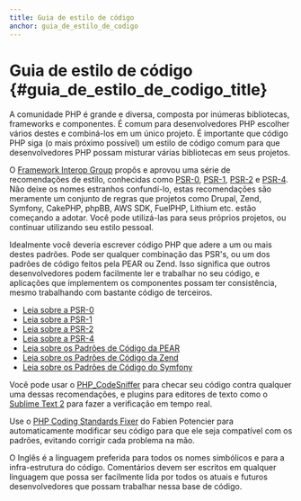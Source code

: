 ```yaml
---
title: Guia de estilo de código
anchor: guia_de_estilo_de_codigo
---
```


# Guia de estilo de código {#guia_de_estilo_de_codigo_title}

A comunidade PHP é grande e diversa, composta por inúmeras bibliotecas, frameworks e componentes. É comum para
desenvolvedores PHP escolher vários destes e combiná-los em um único projeto. É importante que código PHP siga (o mais 
próximo possível) um estilo de código comum para que desenvolvedores PHP possam misturar várias bibliotecas em seus 
projetos.

O [Framework Interop Group][fig] propôs e aprovou uma série de recomendações de estilo, conhecidas como [PSR-0][psr0],
[PSR-1][psr1], [PSR-2][psr2] e [PSR-4][psr4]. Não deixe os nomes estranhos confundí-lo, estas recomendações são 
meramente um conjunto de regras que projetos como Drupal, Zend, Symfony, CakePHP, phpBB, AWS SDK, FuelPHP, Lithium etc. 
estão começando a adotar. Você pode utilizá-las para seus próprios projetos, ou continuar utilizando seu estilo pessoal.

Idealmente você deveria escrever código PHP que adere a um ou mais destes padrões. Pode ser qualquer combinação das
PSR's, ou um dos padrões de código feitos pela PEAR ou Zend. Isso significa que outros desenvolvedores podem facilmente
ler e trabalhar no seu código, e aplicações que implementem os componentes possam ter consistência, mesmo trabalhando
com bastante código de terceiros.

* [Leia sobre a PSR-0][psr0]
* [Leia sobre a PSR-1][psr1]
* [Leia sobre a PSR-2][psr2]
* [Leia sobre a PSR-4][psr4]
* [Leia sobre os Padrões de Código da PEAR][pear-cs]
* [Leia sobre os Padrões de Código da Zend][zend-cs]
* [Leia sobre os Padrões de Código do Symfony][symfony-cs]

Você pode usar o [PHP_CodeSniffer][phpcs] para checar seu código contra qualquer uma dessas recomendações, e plugins
para editores de texto como o [Sublime Text 2][st-cs] para fazer a verificação em tempo real.

Use o [PHP Coding Standards Fixer][phpcsfixer] do Fabien Potencier para automaticamente modificar seu código para que
ele seja compatível com os padrões, evitando corrigir cada problema na mão.

O Inglês é a linguagem preferida para todos os nomes simbólicos e para a infra-estrutura do código. Comentários devem
ser escritos em qualquer linguagem que possa ser facilmente lida por todos os atuais e futuros desenvolvedores que
possam trabalhar nessa base de código.

[fig]: http://www.php-fig.org/
[psr0]: https://github.com/php-fig/fig-standards/blob/master/accepted/PSR-0.md
[psr1]: https://github.com/php-fig/fig-standards/blob/master/accepted/PSR-1-basic-coding-standard.md
[psr2]: https://github.com/php-fig/fig-standards/blob/master/accepted/PSR-2-coding-style-guide.md
[psr4]: https://github.com/php-fig/fig-standards/blob/master/accepted/PSR-4-autoloader.md
[pear-cs]: http://pear.php.net/manual/en/standards.php
[zend-cs]: http://framework.zend.com/wiki/display/ZFDEV2/Coding+Standards
[symfony-cs]: http://symfony.com/doc/current/contributing/code/standards.html
[phpcs]: http://pear.php.net/package/PHP_CodeSniffer/
[st-cs]: https://github.com/benmatselby/sublime-phpcs
[phpcsfixer]: http://cs.sensiolabs.org/